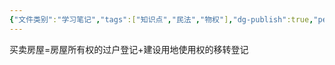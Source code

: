 ```yaml
---
{"文件类别":"学习笔记","tags":["知识点","民法","物权"],"dg-publish":true,"permalink":"/学习笔记studyup/知识点cheese/建设用地使用权/","dgPassFrontmatter":true,"created":"2024-10-16T18:57:11.650+08:00","updated":"2024-10-25T12:15:34.334+08:00"}
---
```


买卖房屋=房屋所有权的过户登记+建设用地使用权的移转登记